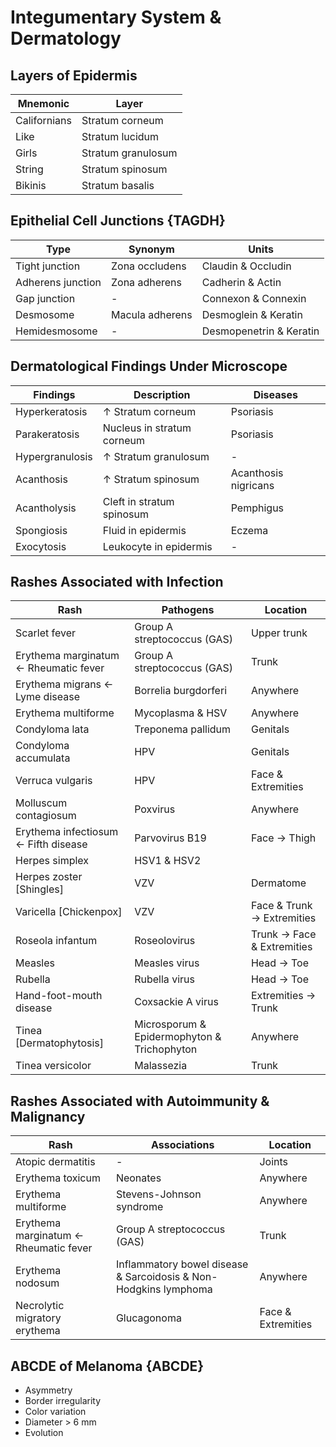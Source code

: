 # Integumentary System & Dermatology

## Layers of Epidermis

|Mnemonic|Layer|
|-|-|
|Californians|Stratum corneum|
|Like|Stratum lucidum|
|Girls|Stratum granulosum|
|String|Stratum spinosum|
|Bikinis|Stratum basalis|

## Epithelial Cell Junctions {TAGDH}

|Type|Synonym|Units|
|-|-|-|
|Tight junction|Zona occludens|Claudin & Occludin|
|Adherens junction|Zona adherens|Cadherin & Actin|
|Gap junction|-|Connexon & Connexin|
|Desmosome|Macula adherens|Desmoglein & Keratin|
|Hemidesmosome|-|Desmopenetrin & Keratin|

## Dermatological Findings Under Microscope

|Findings|Description|Diseases|
|-|-|-|
|Hyperkeratosis|↑ Stratum corneum|Psoriasis|
|Parakeratosis|Nucleus in stratum corneum|Psoriasis|
|Hypergranulosis|↑ Stratum granulosum|-|
|Acanthosis|↑ Stratum spinosum|Acanthosis nigricans|
|Acantholysis|Cleft in stratum spinosum|Pemphigus|
|Spongiosis|Fluid in epidermis|Eczema|
|Exocytosis|Leukocyte in epidermis|-|

## Rashes Associated with Infection

|Rash|Pathogens|Location|
|-|-|-|
|Scarlet fever|Group A streptococcus (GAS)|Upper trunk|
|Erythema marginatum ← Rheumatic fever|Group A streptococcus (GAS)|Trunk|
|Erythema migrans ← Lyme disease|Borrelia burgdorferi|Anywhere|
|Erythema multiforme|Mycoplasma & HSV|Anywhere|
|Condyloma lata|Treponema pallidum|Genitals|
|Condyloma accumulata|HPV|Genitals|
|Verruca vulgaris|HPV|Face & Extremities|
|Molluscum contagiosum|Poxvirus|Anywhere|
|Erythema infectiosum ← Fifth disease|Parvovirus B19|Face → Thigh|
|Herpes simplex|HSV1 & HSV2|
|Herpes zoster [Shingles]|VZV|Dermatome|
|Varicella [Chickenpox]|VZV|Face & Trunk → Extremities|
|Roseola infantum|Roseolovirus|Trunk → Face & Extremities|
|Measles|Measles virus|Head → Toe|
|Rubella|Rubella virus|Head → Toe|
|Hand-foot-mouth disease|Coxsackie A virus|Extremities → Trunk|
|Tinea [Dermatophytosis]|Microsporum & Epidermophyton & Trichophyton|Anywhere|
|Tinea versicolor|Malassezia|Trunk|

## Rashes Associated with Autoimmunity & Malignancy

|Rash|Associations|Location|
|-|-|-|
|Atopic dermatitis|-|Joints|
|Erythema toxicum|Neonates|Anywhere|
|Erythema multiforme|Stevens-Johnson syndrome|Anywhere|
|Erythema marginatum ← Rheumatic fever|Group A streptococcus (GAS)|Trunk|
|Erythema nodosum|Inflammatory bowel disease & Sarcoidosis & Non-Hodgkins lymphoma|Anywhere|
|Necrolytic migratory erythema|Glucagonoma|Face & Extremities|

## ABCDE of Melanoma {ABCDE}

- Asymmetry
- Border irregularity
- Color variation
- Diameter > 6 mm
- Evolution
